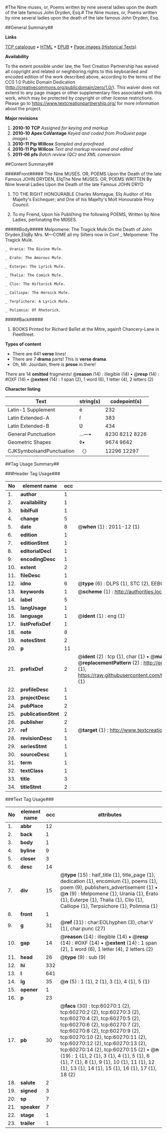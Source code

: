 #The Nine muses, or, Poems written by nine several ladies upon the death of the late famous John Dryden, Esq.#
The Nine muses, or, Poems written by nine several ladies upon the death of the late famous John Dryden, Esq.

##General Summary##

**Links**

[TCP catalogue](http://www.ota.ox.ac.uk/tcp/)  • 
[HTML](http://tei.it.ox.ac.uk/tcp/Texts-HTML/free/A52/A52350.html)  • 
[EPUB](http://tei.it.ox.ac.uk/tcp/Texts-EPUB/free/A52/A52350.epub) • 
[Page images (Historical Texts)](https://historicaltexts.jisc.ac.uk/eebo-12362030e)

**Availability**

To the extent possible under law, the Text Creation Partnership has waived all copyright and related or neighboring rights to this keyboarded and encoded edition of the work described above, according to the terms of the CC0 1.0 Public Domain Dedication (http://creativecommons.org/publicdomain/zero/1.0/). This waiver does not extend to any page images or other supplementary files associated with this work, which may be protected by copyright or other license restrictions. Please go to https://www.textcreationpartnership.org/ for more information about the project.

**Major revisions**

1. __2010-10__ __TCP__ *Assigned for keying and markup*
1. __2010-10__ __Apex CoVantage__ *Keyed and coded from ProQuest page images*
1. __2010-11__ __Pip Willcox__ *Sampled and proofread*
1. __2010-11__ __Pip Willcox__ *Text and markup reviewed and edited*
1. __2011-06__ __pfs__ *Batch review (QC) and XML conversion*

##Content Summary##

#####Front#####
The Nine MUSES. OR, POEMS Upon the Death of the late Famous JOHN DRYDEN, EſqThe Nine MUSES. OR, POEMS WRITTEN By Nine ſeveral Ladies Upon the Death of the late Famous JOHN DRYD
1. TO THE RIGHT HONOURABLE Charles Montague,
Eſq Auditor of His Majeſty's Exchequer; and One of his Majeſty's Moſt Honourable Privy Council.

1. To my Friend, Upon his Publiſhing the following
POEMS, Written by Nine Ladies, perſonating the
MƲSES.

#####Body#####
Melpomene: The Tragick Muſe.On the Death of John Dryden,EſqBy Mrs. M—COME all my Siſters now in Conſ
    _ Melpomene: The Tragick Muſe.

    _ Urania: The Divine Muſe.

    _ Erato: The Amorous Muſe.

    _ Euterpe: The Lyrick Muſe.

    _ Thalia: The Comick Muſe.

    _ Clio: The Hiſtorick Muſe.

    _ Calliope: The Heroick Muſe.

    _ Terpſichore: A Lyrick Muſe.

    _ Polimnia: Of Rhetorick.

#####Back#####

1. BOOKS Printed for Richard Baſſet at the
Mitre, againſt Chancery-Lane in
Fleetſtreet.

**Types of content**

  * There are 641 **verse** lines!
  * There are 7 **drama** parts! This is **verse drama**.
  * Oh, Mr. Jourdain, there is **prose** in there!

There are 14 **omitted** fragments! 
 @__reason__ (14) : illegible (14)  •  @__resp__ (14) : #OXF (14)  •  @__extent__ (14) : 1 span (2), 1 word (6), 1 letter (4), 2 letters (2)

**Character listing**


|Text|string(s)|codepoint(s)|
|---|---|---|
|Latin-1 Supplement|è|232|
|Latin Extended-A|ſ|383|
|Latin Extended-B|Ʋ|434|
|General Punctuation|…—•|8230 8212 8226|
|Geometric Shapes|◊▪|9674 9642|
|CJKSymbolsandPunctuation|〈〉|12296 12297|

##Tag Usage Summary##

###Header Tag Usage###

|No|element name|occ|attributes|
|---|---|---|---|
|1.|__author__|1||
|2.|__availability__|1||
|3.|__biblFull__|1||
|4.|__change__|5||
|5.|__date__|8| @__when__ (1) : 2011-12 (1)|
|6.|__edition__|1||
|7.|__editionStmt__|1||
|8.|__editorialDecl__|1||
|9.|__encodingDesc__|1||
|10.|__extent__|2||
|11.|__fileDesc__|1||
|12.|__idno__|6| @__type__ (6) : DLPS (1), STC (2), EEBO-CITATION (1), OCLC (1), VID (1)|
|13.|__keywords__|1| @__scheme__ (1) : http://authorities.loc.gov/ (1)|
|14.|__label__|5||
|15.|__langUsage__|1||
|16.|__language__|1| @__ident__ (1) : eng (1)|
|17.|__listPrefixDef__|1||
|18.|__note__|8||
|19.|__notesStmt__|2||
|20.|__p__|11||
|21.|__prefixDef__|2| @__ident__ (2) : tcp (1), char (1)  •  @__matchPattern__ (2) : ([0-9\-]+):([0-9IVX]+) (1), (.+) (1)  •  @__replacementPattern__ (2) : http://eebo.chadwyck.com/downloadtiff?vid=$1&page=$2 (1), https://raw.githubusercontent.com/textcreationpartnership/Texts/master/tcpchars.xml#$1 (1)|
|22.|__profileDesc__|1||
|23.|__projectDesc__|1||
|24.|__pubPlace__|2||
|25.|__publicationStmt__|2||
|26.|__publisher__|2||
|27.|__ref__|1| @__target__ (1) : http://www.textcreationpartnership.org/docs/. (1)|
|28.|__revisionDesc__|1||
|29.|__seriesStmt__|1||
|30.|__sourceDesc__|1||
|31.|__term__|1||
|32.|__textClass__|1||
|33.|__title__|3||
|34.|__titleStmt__|2||


###Text Tag Usage###

|No|element name|occ|attributes|
|---|---|---|---|
|1.|__abbr__|12||
|2.|__back__|1||
|3.|__body__|1||
|4.|__byline__|9||
|5.|__closer__|3||
|6.|__desc__|14||
|7.|__div__|15| @__type__ (15) : half_title (1), title_page (1), dedication (1), encomium (1), poems (1), poem (9), publishers_advertisement (1)  •  @__n__ (9) : Melpomene (1), Urania (1), Erato (1), Euterpe (1), Thalia (1), Clio (1), Calliope (1), Terpsichore (1), Polimnia (1)|
|8.|__front__|1||
|9.|__g__|31| @__ref__ (31) : char:EOLhyphen (3), char:V (1), char:punc (27)|
|10.|__gap__|14| @__reason__ (14) : illegible (14)  •  @__resp__ (14) : #OXF (14)  •  @__extent__ (14) : 1 span (2), 1 word (6), 1 letter (4), 2 letters (2)|
|11.|__head__|26| @__type__ (9) : sub (9)|
|12.|__hi__|332||
|13.|__l__|641||
|14.|__lg__|35| @__n__ (5) : 1 (1), 2 (1), 3 (1), 4 (1), 5 (1)|
|15.|__opener__|1||
|16.|__p__|23||
|17.|__pb__|30| @__facs__ (30) : tcp:60270:1 (2), tcp:60270:2 (2), tcp:60270:3 (2), tcp:60270:4 (2), tcp:60270:5 (2), tcp:60270:6 (2), tcp:60270:7 (2), tcp:60270:8 (2), tcp:60270:9 (2), tcp:60270:10 (2), tcp:60270:11 (2), tcp:60270:12 (2), tcp:60270:13 (2), tcp:60270:14 (2), tcp:60270:15 (2)  •  @__n__ (19) : 1 (1), 2 (1), 3 (1), 4 (1), 5 (1), 6 (1), 7 (1), 8 (1), 9 (1), 10 (1), 11 (1), 12 (1), 13 (1), 14 (1), 15 (1), 16 (1), 17 (1), 18 (2)|
|18.|__salute__|2||
|19.|__signed__|3||
|20.|__sp__|7||
|21.|__speaker__|7||
|22.|__stage__|1||
|23.|__trailer__|1||
